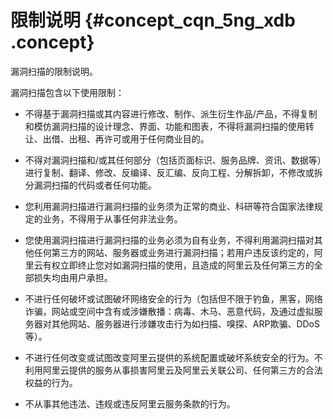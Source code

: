 # 限制说明 {#concept_cqn_5ng_xdb .concept}

漏洞扫描的限制说明。

漏洞扫描包含以下使用限制：

-   不得基于漏洞扫描或其内容进行修改、制作、派生衍生作品/产品，不得复制和模仿漏洞扫描的设计理念、界面、功能和图表，不得将漏洞扫描的使用转让、出借、出租、再许可或用于任何商业目的。

-   不得对漏洞扫描和/或其任何部分（包括页面标识、服务品牌、资讯、数据等）进行复制、翻译、修改、反编译、反汇编、反向工程、分解拆卸，不修改或拆分漏洞扫描的代码或者任何功能。

-   您利用漏洞扫描进行漏洞扫描的业务须为正常的商业、科研等符合国家法律规定的业务，不得用于从事任何非法业务。

-   您使用漏洞扫描进行漏洞扫描的业务必须为自有业务，不得利用漏洞扫描对其他任何第三方的网站、服务器或业务进行漏洞扫描；若用户违反该约定的，阿里云有权立即终止您对如漏洞扫描的使用，且造成的阿里云及任何第三方的全部损失均由用户承担。

-   不进行任何破坏或试图破坏网络安全的行为（包括但不限于钓鱼，黑客，网络诈骗，网站或空间中含有或涉嫌散播：病毒、木马、恶意代码，及通过虚拟服务器对其他网站、服务器进行涉嫌攻击行为如扫描、嗅探、ARP欺骗、DDoS等）。

-   不进行任何改变或试图改变阿里云提供的系统配置或破坏系统安全的行为。不利用阿里云提供的服务从事损害阿里云及阿里云关联公司、任何第三方的合法权益的行为。

-   不从事其他违法、违规或违反阿里云服务条款的行为。


